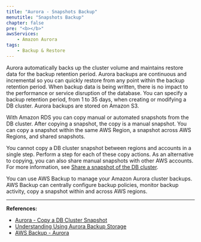 ```yaml
---
title: "Aurora - Snapshots Backup"
menutitle: "Snapshots Backup"
chapter: false
pre: "<b></b>"
awsServices: 
    - Amazon Aurora
tags:
    - Backup & Restore
---
```


Aurora automatically backs up the cluster volume and maintains restore data for the backup retention period. Aurora backups are continuous and incremental so you can quickly restore from any point within the backup retention period. When backup data is being written, there is no impact to the performance or service disruption of the database. You can specify a backup retention period, from 1 to 35 days, when creating or modifying a DB cluster. Aurora backups are stored on Amazon S3.

With Amazon RDS you can copy manual or automated snapshots from the DB cluster. After copying a snapshot, the copy is a manual snapshot.
You can copy a snapshot within the same AWS Region, a snapshot across AWS Regions, and shared snapshots.

You cannot copy a DB cluster snapshot between regions and accounts in a single step. Perform a step for each of these copy actions. As an alternative to copying, you can also share manual snapshots with other AWS accounts. For more information, see [Share a snapshot of the DB cluster](https://docs.aws.amazon.com/AmazonRDS/latest/AuroraUserGuide/USER_ShareSnapshot.html).

You can use AWS Backup to manage your Amazon Aurora cluster backups. AWS Backup can centrally configure backup policies, monitor backup activity, copy a snapshot within and across AWS regions.

---

**References:**

- [Aurora - Copy a DB Cluster Snapshot](https://docs.aws.amazon.com/AmazonRDS/latest/AuroraUserGuide/USER_CopySnapshot.html)
- [Understanding Using Aurora Backup Storage](https://docs.aws.amazon.com/AmazonRDS/latest/AuroraUserGuide/aurora-storage-backup.html)
- [AWS Backup - Aurora](https://aws.amazon.com/about-aws/whats-new/2020/06/amazon-aurora-snapshots-can-be-managed-via-aws-backup/?nc1=h_ls)
